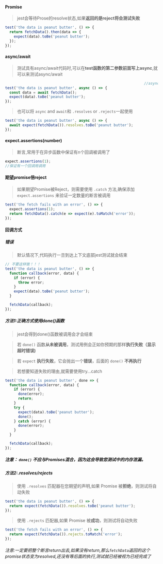 #### Promise

> jest会等待Prose的resolve状态,如果**返回的是reject将会测试失败**

```js
test('the data is peanut butter', () => {
  return fetchData().then(data => {
    expect(data).toBe('peanut butter');
  });
});
```

#### async/await

> 测试具有async/await代码时,可以在**test函数的第二参数前面写上async**,就可以来测试async/await

```js
																//async
test('the data is peanut butter', async () => {
  const data = await fetchData();
  expect(data).toBe('peanut butter');
});
```

> 也可以将 `async` and `await`和 `.resolves` or `.rejects`一起使用

```js
test('the data is peanut butter', async () => {
  await expect(fetchData()).resolves.toBe('peanut butter');
});
```

#### expect.assertions(number)

> 断言,常用于在异步函数中保证有n个回调被调用了

```js
expect.assertions(1);
//保证有一个回调用调用
```

#### 期望promise倍reject

> 如果期望Promise被Reject，则需要使用 `.catch` 方法,确保添加 `expect.assertions` 来验证一定数量的断言被调用

```js
test('the fetch fails with an error', () => {
  expect.assertions(1);
  return fetchData().catch(e => expect(e).toMatch('error'));
});
```

#### 回调方式

##### 错误

> 默认情况下,代码执行一旦到达上下文底部jest测试就会结束

```js
// 不要这样做！！！
test('the data is peanut butter', () => {
  function callback(error, data) {
    if (error) {
      throw error;
    }
    expect(data).toBe('peanut butter');
  }

  fetchData(callback);
});
```

##### 方法1:正确方式使用done()函数

> jest会得到done()函数被调用会才会结束

> 若 `done()` 函数**从未被调用**，测试用例会正如你预期的那样**执行失败（显示超时错误)**

> 若 `expect` **执行失败**，它会抛出一个**错误**，后面的 `done()` **不再执行**

> 若想要知道失败的理由,就需要使用try...catch

```js
test('the data is peanut butter', done => {
  function callback(error, data) {
    if (error) {
      done(error);
      return;
    }
    try {
      expect(data).toBe('peanut butter');
      done();
    } catch (error) {
      done(error);
    }
  }

  fetchData(callback);
});
```

##### 注意： `done()` 不应与Promises混合，因为这会导致您测试中的内存泄漏。

##### 方法2:.resolves/rejects

> 使用 `.resolves` 匹配器在您期望的声明,如果 Promise 被**拒绝**，则测试将自动失败

```js
test('the data is peanut butter', () => {
  return expect(fetchData()).resolves.toBe('peanut butter');
});
```

> 使用 `.rejects` 匹配器,如果 Promise 被**成功**，则测试将自动失败

```js
test('the fetch fails with an error', () => {
  return expect(fetchData()).rejects.toMatch('error');
});
```

###### 注意:一定要把整个断言return出去,如果没有return,那么`fetchData`返回的这个promise状态变为resolved,还没有等后面的执行,测试就已经被视为已经完成了